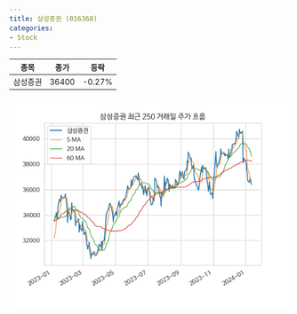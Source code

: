 ```yaml
---
title: 삼성증권 (016360)
categories:
- Stock
---
```


|종목|종가|등락|
|----|----|----|
|삼성증권|36400|-0.27%|

<!-- more -->

![016360](/assets/images/stock/016360.png)